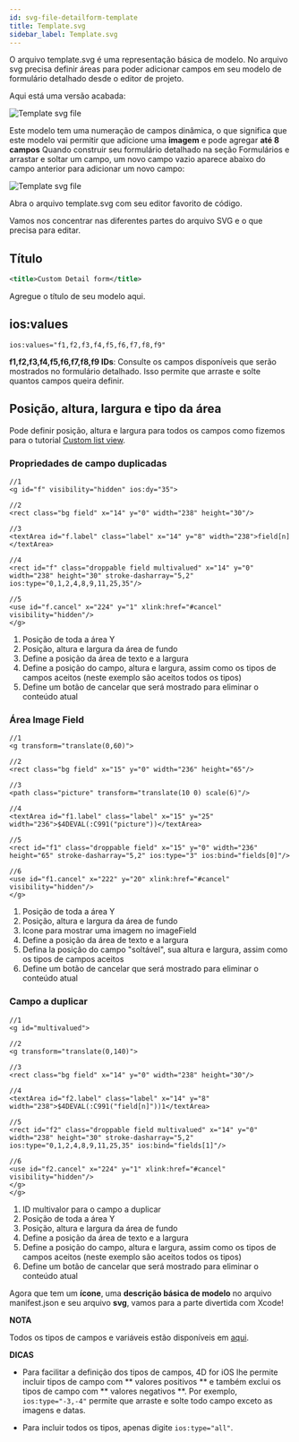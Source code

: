```yaml
---
id: svg-file-detailform-template
title: Template.svg
sidebar_label: Template.svg
---
```


O arquivo template.svg é uma representação básica de modelo. No arquivo svg precisa definir áreas para poder adicionar campos em seu modelo de formulário detalhado desde o editor de projeto.

Aqui está uma versão acabada:

![Template svg file](assets/en/custom-detailform/detailform-template-svg-file.png)

Este modelo tem uma numeração de campos dinâmica, o que significa que este modelo vai permitir que adicione uma **imagem** e pode agregar **até 8 campos** Quando construir seu formulário detalhado na seção Formulários e arrastar e soltar um campo, um novo campo vazio aparece abaixo do campo anterior para adicionar um novo campo:

![Template svg file](assets/en/custom-detailform/detailform-dynamic-field-number.png)

Abra o arquivo template.svg com seu editor favorito de código.

Vamos nos concentrar nas diferentes partes do arquivo SVG e o que precisa para editar.

## Título

```xml
<title>Custom Detail form</title>
```

Agregue o título de seu modelo aqui.

## ios:values

    ios:values="f1,f2,f3,f4,f5,f6,f7,f8,f9"
    

**f1,f2,f3,f4,f5,f6,f7,f8,f9 IDs**: Consulte os campos disponíveis que serão mostrados no formulário detalhado. Isso permite que arraste e solte quantos campos queira definir.

## Posição, altura, largura e tipo da área

Pode definir posição, altura e largura para todos os campos como fizemos para o tutorial [Custom list view](creating-listform.html).

### Propriedades de campo duplicadas

    //1
    <g id="f" visibility="hidden" ios:dy="35">
    
    //2
    <rect class="bg field" x="14" y="0" width="238" height="30"/>
    
    //3
    <textArea id="f.label" class="label" x="14" y="8" width="238">field[n]</textArea>
    
    //4
    <rect id="f" class="droppable field multivalued" x="14" y="0" width="238" height="30" stroke-dasharray="5,2" ios:type="0,1,2,4,8,9,11,25,35"/>
    
    //5
    <use id="f.cancel" x="224" y="1" xlink:href="#cancel" visibility="hidden"/>
    </g>
    

1. Posição de toda a área Y
2. Posição, altura e largura da área de fundo
3. Define a posição da área de texto e a largura
4. Define a posição do campo, altura e largura, assim como os tipos de campos aceitos (neste exemplo são aceitos todos os tipos)
5. Define um botão de cancelar que será mostrado para eliminar o conteúdo atual

### Área Image Field

    //1
    <g transform="translate(0,60)">
    
    //2
    <rect class="bg field" x="15" y="0" width="236" height="65"/>
    
    //3
    <path class="picture" transform="translate(10 0) scale(6)"/>
    
    //4
    <textArea id="f1.label" class="label" x="15" y="25" width="236">$4DEVAL(:C991("picture"))</textArea>
    
    //5
    <rect id="f1" class="droppable field" x="15" y="0" width="236" height="65" stroke-dasharray="5,2" ios:type="3" ios:bind="fields[0]"/>
    
    //6
    <use id="f1.cancel" x="222" y="20" xlink:href="#cancel" visibility="hidden"/>
    </g>
    

1. Posição de toda a área Y
2. Posição, altura e largura da área de fundo
3. Icone para mostrar uma imagem no imageField
4. Define a posição da área de texto e a largura
5. Defina la posição do campo "soltável", sua altura e largura, assim como os tipos de campos aceitos
6. Define um botão de cancelar que será mostrado para eliminar o conteúdo atual

### Campo a duplicar

    //1
    <g id="multivalued">
    
    //2
    <g transform="translate(0,140)">
    
    //3
    <rect class="bg field" x="14" y="0" width="238" height="30"/>
    
    //4
    <textArea id="f2.label" class="label" x="14" y="8" width="238">$4DEVAL(:C991("field[n]"))1</textArea>
    
    //5
    <rect id="f2" class="droppable field multivalued" x="14" y="0" width="238" height="30" stroke-dasharray="5,2" ios:type="0,1,2,4,8,9,11,25,35" ios:bind="fields[1]"/>
    
    //6
    <use id="f2.cancel" x="224" y="1" xlink:href="#cancel" visibility="hidden"/>
    </g>
    </g>
    

1. ID multivalor para o campo a duplicar
2. Posição de toda a área Y
3. Posição, altura e largura da área de fundo
4. Define a posição da área de texto e a largura
5. Define a posição do campo, altura e largura, assim como os tipos de campos aceitos (neste exemplo são aceitos todos os tipos)
6. Define um botão de cancelar que será mostrado para eliminar o conteúdo atual

Agora que tem um **ícone**, uma **descrição básica de modelo** no arquivo manifest.json e seu arquivo **svg**, vamos para a parte divertida com Xcode!<div class = "tips"> 

**NOTA**

Todos os tipos de campos e variáveis estão disponíveis em [aqui](http://doc.4d.com/4Dv17/4D/17/Field-and-Variable-Types.302-3729410.en.html).</div> <div class = "tips"> 

**DICAS**

* Para facilitar a definição dos tipos de campos, 4D for iOS lhe permite incluir tipos de campo com ** valores positivos ** e também exclui os tipos de campo com ** valores negativos **. Por exemplo, ```ios:type="-3,-4"``` permite que arraste e solte todo campo exceto as imagens e datas.

* Para incluir todos os tipos, apenas digite ```ios:type="all"```.</div>